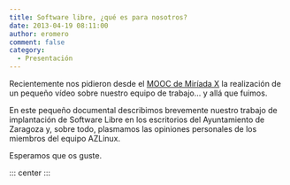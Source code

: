 ```yaml
---
title: Software libre, ¿qué es para nosotros?
date: 2013-04-19 08:11:00
author: eromero
comment: false
category:
  - Presentación
---
```


Recientemente nos pidieron desde el [MOOC de Miríada X](http://miriadax.net/) la realización de un pequeño vídeo sobre nuestro equipo de trabajo... y allá que fuimos.

<!-- more -->

En este pequeño documental describimos brevemente nuestro trabajo de implantación de Software Libre en los escritorios del Ayuntamiento de Zaragoza y, sobre todo, plasmamos las opiniones personales de los miembros del equipo AZLinux.

Esperamos que os guste.

::: center
<YouTube id="_20SeHi09jY" />
:::
